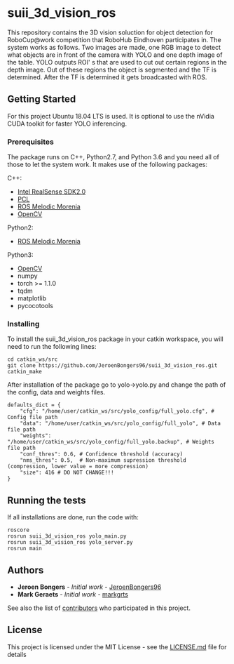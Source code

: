# suii_3d_vision_ros

This repository contains the 3D vision soluction for object detection for RoboCup@work competition that RoboHub Eindhoven participates in.
The system works as follows. Two images are made, one RGB image to detect what objects are in front of the camera with YOLO and one depth image of the table.
YOLO outputs ROI' s that are used to cut out certain regions in the depth image. Out of these regions the object is segmented and the TF is determined.
After the TF is determined it gets broadcasted with ROS.

## Getting Started

For this project Ubuntu 18.04 LTS is used. It is optional to use the nVidia CUDA toolkit for faster YOLO inferencing.

### Prerequisites

The package runs on C++, Python2.7, and Python 3.6 and you need all of those to let the system work. It makes use of the following packages:

C++:
* [Intel RealSense SDK2.0](https://github.com/IntelRealSense/librealsense)
* [PCL](http://pointclouds.org/)
* [ROS Melodic Morenia](http://wiki.ros.org/melodic)
* [OpenCV](https://opencv.org/)

Python2:
* [ROS Melodic Morenia](http://wiki.ros.org/melodic)

Python3:
* [OpenCV](https://opencv.org/)
* numpy
* torch >= 1.1.0
* tqdm
* matplotlib
* pycocotools

### Installing

To install the suii_3d_vision_ros package in your catkin workspace, you will need to run the following lines:

```
cd catkin_ws/src
git clone https://github.com/JeroenBongers96/suii_3d_vision_ros.git
catkin_make
```

After installation of the package go to yolo->yolo.py and change the path of the config, data and weights files.

```
defaults_dict = {
    "cfg": "/home/user/catkin_ws/src/yolo_config/full_yolo.cfg", # Config file path
    "data": "/home/user/catkin_ws/src/yolo_config/full_yolo", # Data file path
    "weights": "/home/user/catkin_ws/src/yolo_config/full_yolo.backup", # Weights file path
    "conf_thres": 0.6, # Confidence threshold (accuracy)
    "nms_thres": 0.5,  # Non-maximum supression threshold (compression, lower value = more compression)
    "size": 416 # DO NOT CHANGE!!!
}
```

## Running the tests

If all installations are done, run the code with:

```
roscore
rosrun suii_3d_vision_ros yolo_main.py
rosrun suii_3d_vision_ros yolo_server.py 
rosrun main
```

## Authors

* **Jeroen Bongers** - *Initial work* - [JeroenBongers96](https://github.com/JeroenBongers96)
* **Mark Geraets** - *Initial work* - [markgrts](https://github.com/markgrts)

See also the list of [contributors](https://github.com/your/project/contributors) who participated in this project.

## License

This project is licensed under the MIT License - see the [LICENSE.md](LICENSE.md) file for details
